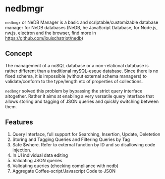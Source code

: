 nedbmgr
================================

`nedbmgr` or NeDB Manager is a basic and scriptable/customizable database manager for NeDB databases (NeDB, he JavaScript Database, for Node.js, nw.js, electron and the browser, find more in https://github.com/louischatriot/nedb)

## Concept

The management of a noSQL database or a non-relational database is rather different than a traditional mySQL-esque database. Since there is no fixed schema, it is impossible (without external schema managers) to validate/conform to the type/length etc of properties of collections.

`nedbmgr` solved this problem by bypassing the strict query interface altogether. Rather it aims at enabling a very versatile query interface that allows storing and tagging of JSON queries and quickly switching between them.

## Features

1. Query Interface, full support for Searching, Insertion, Update, Deletetion
2. Storing and Tagging Queries and Filtering Queries by Tag
3. Safe $where. Refer to external function by ID and so disallowing code injection.
4. In UI individual data editing
5. Validating JSON queries
6. Validating queries (checking compliance with nedb)
7. Aggregate Coffee-script/Javascript Code to JSON

